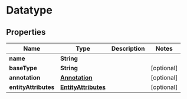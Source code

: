
# Datatype

## Properties
Name | Type | Description | Notes
------------ | ------------- | ------------- | -------------
**name** | **String** |  | 
**baseType** | **String** |  |  [optional]
**annotation** | [**Annotation**](Annotation.md) |  |  [optional]
**entityAttributes** | [**EntityAttributes**](EntityAttributes.md) |  |  [optional]



